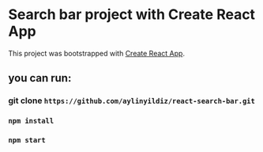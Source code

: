 # Search bar project with Create React App

This project was bootstrapped with [Create React App](https://github.com/facebook/create-react-app).

## you can run:

### git clone `https://github.com/aylinyildiz/react-search-bar.git`

### `npm install`

### `npm start`

